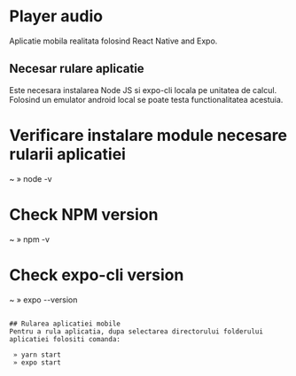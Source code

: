# Player audio

Aplicatie mobila realitata folosind React Native and Expo.

## Necesar rulare aplicatie

Este necesara instalarea Node JS si expo-cli locala pe unitatea de calcul. Folosind un emulator android local se poate testa functionalitatea acestuia.

# Verificare instalare module necesare rularii aplicatiei

~ » node -v

# Check NPM version

~ » npm -v

# Check expo-cli version

~ » expo --version

```

## Rularea aplicatiei mobile
Pentru a rula aplicatia, dupa selectarea directorului folderului aplicatiei folositi comanda:

 » yarn start
 » expo start
```
